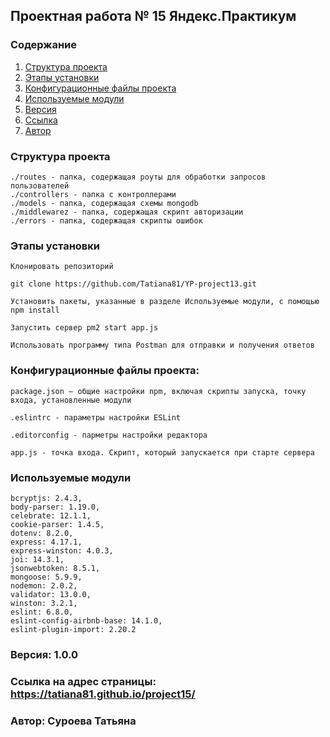 ## Проектная работа № 15 Яндекс.Практикум

### Содержание
1. [Структура проекта](#structure)
2. [Этапы установки](#install)
3. [Конфигурационные файлы проекта](#config)
4. [Используемые модули](#modules)
5. [Версия](#version)
6. [Ссылка](#link)
7. [Автор](#author)


<a name='#structure'></a>
### Структура проекта
    ./routes - папка, содержащая роуты для обработки запросов пользователей
    ./controllers - папка с контроллерами
    ./models - папка, содержащая схемы mongodb
    ./middlewarez - папка, содержащая скрипт авторизации
    ./errors - папка, содержащая скрипты ошибок


<a name='#install'></a>
### Этапы установки
    Клонировать репозиторий

    git clone https://github.com/Tatiana81/YP-project13.git

    Установить пакеты, указанные в разделе Используемые модули, с помощью npm install
    
    Запустить сервер pm2 start app.js
    
    Использовать программу типа Postman для отправки и получения ответов

<a name='config'></a>
### Конфигурационные файлы проекта:

    package.json – общие настройки npm, включая скрипты запуска, точку входа, установленные модули
    
    .eslintrc - параметры настройки ESLint
    
    .editorconfig - парметры настройки редактора

    app.js - точка входа. Скрипт, который запускается при старте сервера


<a name='modules'></a>
### Используемые модули
    bcryptjs: 2.4.3,
    body-parser: 1.19.0,
    celebrate: 12.1.1,
    cookie-parser: 1.4.5,
    dotenv: 8.2.0,
    express: 4.17.1,
    express-winston: 4.0.3,
    joi: 14.3.1,
    jsonwebtoken: 8.5.1,
    mongoose: 5.9.9,
    nodemon: 2.0.2,
    validator: 13.0.0,
    winston: 3.2.1,
    eslint: 6.8.0,
    eslint-config-airbnb-base: 14.1.0,
    eslint-plugin-import: 2.20.2

<a name='version'></a>
### Версия: 1.0.0

<a name='link'></a>
### Ссылка на адрес страницы: https://tatiana81.github.io/project15/

<a name='author'></a>
### Автор: Суроева Татьяна
